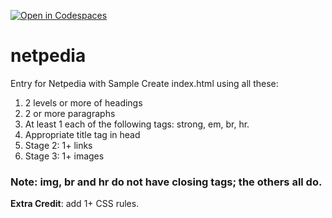[![Open in Codespaces](https://classroom.github.com/assets/launch-codespace-2972f46106e565e64193e422d61a12cf1da4916b45550586e14ef0a7c637dd04.svg)](https://classroom.github.com/open-in-codespaces?assignment_repo_id=20454670)
# netpedia
Entry for Netpedia with Sample
Create index.html using all these: 

1. 2 levels or more of headings
2. 2 or more paragraphs
3. At least 1 each of the following tags: strong, em, br, hr.
4. Appropriate title tag in head
5. Stage 2: 1+ links
6. Stage 3: 1+ images

### Note: img, br and hr do not have closing tags; the others all do.

**Extra Credit**: add 1+ CSS rules.
